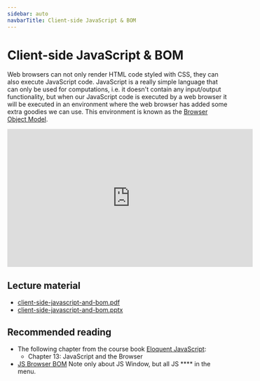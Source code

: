 ```yaml
---
sidebar: auto
navbarTitle: Client-side JavaScript & BOM
---
```


# Client-side JavaScript & BOM
Web browsers can not only render HTML code styled with CSS, they can also execute JavaScript code. JavaScript is a really simple language that can only be used for computations, i.e. it doesn't contain any input/output functionality, but when our JavaScript code is executed by a web browser it will be executed in an environment where the web browser has added some extra goodies we can use. This environment is known as the [Browser Object Model](https://en.wikipedia.org/wiki/Browser_Object_Model).

<iframe width="560" height="314" src="https://www.youtube.com/embed/j1AsL46MkN0" frameborder="0" allow="accelerometer; autoplay; encrypted-media; gyroscope; picture-in-picture" allowfullscreen></iframe>

## Lecture material
* [client-side-javascript-and-bom.pdf](client-side-javascript-and-bom.pdf)
* [client-side-javascript-and-bom.pptx](client-side-javascript-and-bom.pptx)

## Recommended reading
* The following chapter from the course book [Eloquent JavaScript](https://eloquentjavascript.net/):
    * Chapter 13: JavaScript and the Browser
* [JS Browser BOM](https://www.w3schools.com/js/js_window.asp)
    Note only about JS Window, but all JS **** in the menu. 
